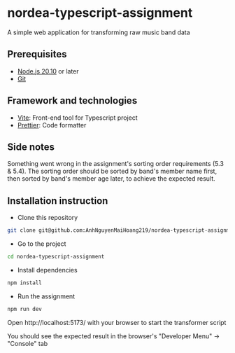 # nordea-typescript-assignment

A simple web application for transforming raw music band data

## Prerequisites

- [Node.js 20.10](https://nodejs.org/en/) or later
- [Git](https://git-scm.com/downloads/)

## Framework and technologies

- [Vite](https://vitejs.dev/): Front-end tool for Typescript project
- [Prettier](https://prettier.io/): Code formatter

## Side notes

Something went wrong in the assignment's sorting order requirements (5.3 & 5.4).
The sorting order should be sorted by band's member name first, then sorted by band's member age later, to achieve the expected result.

## Installation instruction

- Clone this repository

```sh
git clone git@github.com:AnhNguyenMaiHoang219/nordea-typescript-assignment.git
```

- Go to the project

```sh
cd nordea-typescript-assignment
```

- Install dependencies

```sh
npm install
```

- Run the assignment

```sh
npm run dev
```

Open http://localhost:5173/ with your browser to start the transformer script

You should see the expected result in the browser's "Developer Menu" -> "Console" tab
